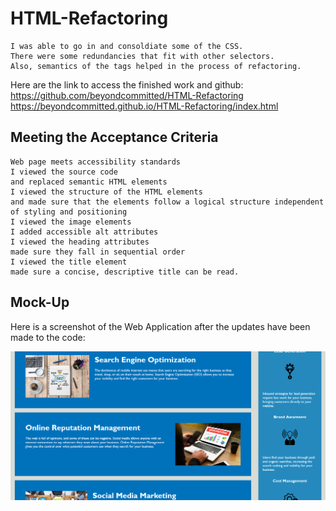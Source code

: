 # HTML-Refactoring
```
I was able to go in and consoldiate some of the CSS.
There were some redundancies that fit with other selectors.
Also, semantics of the tags helped in the process of refactoring. 

```
Here are the link to access the finished work and github:<br>
https://github.com/beyondcommitted/HTML-Refactoring<br>
https://beyondcommitted.github.io/HTML-Refactoring/index.html

## Meeting the Acceptance Criteria
```
Web page meets accessibility standards
I viewed the source code
and replaced semantic HTML elements
I viewed the structure of the HTML elements
and made sure that the elements follow a logical structure independent of styling and positioning
I viewed the image elements
I added accessible alt attributes
I viewed the heading attributes
made sure they fall in sequential order
I viewed the title element
made sure a concise, descriptive title can be read.

```

## Mock-Up
Here is a screenshot of the Web Application after the updates have been made to the code:

![Refactoring demo](assets\images\Horiseon_Screenshot.png)